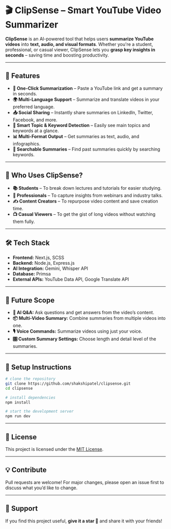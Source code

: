 # 🎬 ClipSense – Smart YouTube Video Summarizer

**ClipSense** is an AI-powered tool that helps users **summarize YouTube videos** into **text, audio, and visual formats**. Whether you're a student, professional, or casual viewer, ClipSense lets you **grasp key insights in seconds** – saving time and boosting productivity.

---

## 🚀 Features

- **🎯 One-Click Summarization** – Paste a YouTube link and get a summary in seconds.
- **🌍 Multi-Language Support** – Summarize and translate videos in your preferred language.
- **📤 Social Sharing** – Instantly share summaries on LinkedIn, Twitter, Facebook, and more.
- **🧠 Smart Topic & Keyword Detection** – Easily see main topics and keywords at a glance.
- **📊 Multi-Format Output** – Get summaries as text, audio, and infographics.
- **🔎 Searchable Summaries** – Find past summaries quickly by searching keywords.

---

## 👤 Who Uses ClipSense?

- **📚 Students** – To break down lectures and tutorials for easier studying.
- **💼 Professionals** – To capture insights from webinars and industry talks.
- **✍️ Content Creators** – To repurpose video content and save creation time.
- **📺 Casual Viewers** – To get the gist of long videos without watching them fully.

---

## 🛠️ Tech Stack

- **Frontend:** Next.js, SCSS
- **Backend:** Node.js, Express.js  
- **AI Integration:** Gemini, Whisper API  
- **Database:** Primsa  
- **External APIs:** YouTube Data API, Google Translate API  

---

## 🔮 Future Scope

- **🧠 AI Q&A:** Ask questions and get answers from the video’s content.  
- **📦 Multi-Video Summary:** Combine summaries from multiple videos into one.  
- **🎙️ Voice Commands:** Summarize videos using just your voice.  
- **🎛️ Custom Summary Settings:** Choose length and detail level of the summaries.

---

## 📂 Setup Instructions

```bash
# clone the repository
git clone https://github.com/shakshipatel/clipsense.git
cd clipsense

# install dependencies
npm install

# start the development server
npm run dev
```

---

## 📄 License

This project is licensed under the [MIT License](LICENSE).

---

## 💡 Contribute

Pull requests are welcome! For major changes, please open an issue first to discuss what you’d like to change.

---

## 🙌 Support

If you find this project useful, **give it a star 🌟** and share it with your friends!
